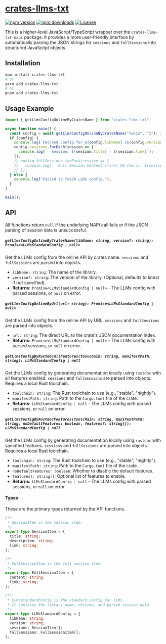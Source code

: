 # [crates-llms-txt](https://www.npmjs.com/package/crates-llms-txt)

[![npm version][npm-version-src]][npm-version-href]
[![npm downloads][npm-downloads-src]][npm-downloads-href]
[![License][license-src]][license-href]

This is a higher-level JavaScript/TypeScript wrapper over the `crates-llms-txt-napi` package. It provides a more user-friendly interface by automatically parsing the JSON strings for `sessions` and `fullSessions` into structured JavaScript objects.

## **Installation**

```bash
npm install crates-llms-txt
# or
yarn add crates-llms-txt
# or
pnpm add crates-llms-txt
```

## **Usage Example**

```typescript
import { getLlmsConfigOnlineByCratesName } from "crates-llms-txt";

async function main() {
  const config = await getLlmsConfigOnlineByCratesName("tokio", "1"); // Example: Get latest 1.x for tokio
  if (config) {
    console.log(`Fetched config for ${config.libName} v${config.version}`);
    config.sessions.forEach(session => {
      console.log(`  Session: ${session.title} - ${session.link}`);
    });
    // config.fullSessions.forEach(session => {
    //   console.log(`  Full Session Content (first 50 chars): ${session.content.substring(0, 50)}...`);
    // });
  } else {
    console.log("Failed to fetch LLMs config.");
  }
}

main();
```

## API

All functions return `null` if the underlying NAPI call fails or if the JSON parsing of session data is unsuccessful.

##### `getLlmsConfigOnlineByCratesName(libName: string, version?: string): Promise<LLMsStandardConfig | null>`

Get the LLMs config from the online API by crates name. `sessions` and `fullSessions` are parsed into objects.

-   `libName: string`: The name of the library.
-   `version?: string`: The version of the library. (Optional, defaults to latest if not specified).
-   **Returns:** `Promise<LLMsStandardConfig | null>` - The LLMs config with parsed sessions, or `null` on error.

##### `getLlmsConfigOnlineByUrl(url: string): Promise<LLMsStandardConfig | null>`

Get the LLMs config from the online API by URL. `sessions` and `fullSessions` are parsed into objects.

-   `url: string`: The direct URL to the crate's JSON documentation index.
-   **Returns:** `Promise<LLMsStandardConfig | null>` - The LLMs config with parsed sessions, or `null` on error.

##### `getLlmsConfigByRustdocAllFeatures(toolchain: string, manifestPath: string): LLMsStandardConfig | null`

Get the LLMs config by generating documentation locally using `rustdoc` with all features enabled. `sessions` and `fullSessions` are parsed into objects. Requires a local Rust toolchain.

-   `toolchain: string`: The Rust toolchain to use (e.g., "stable", "nightly").
-   `manifestPath: string`: Path to the `Cargo.toml` file of the crate.
-   **Returns:** `LLMsStandardConfig | null` - The LLMs config with parsed sessions, or `null` on error.

##### `getLlmsConfigByRustdocFeatures(toolchain: string, manifestPath: string, noDefaultFeatures: boolean, features?: string[]): LLMsStandardConfig | null`

Get the LLMs config by generating documentation locally using `rustdoc` with specified features. `sessions` and `fullSessions` are parsed into objects. Requires a local Rust toolchain.

-   `toolchain: string`: The Rust toolchain to use (e.g., "stable", "nightly").
-   `manifestPath: string`: Path to the `Cargo.toml` file of the crate.
-   `noDefaultFeatures: boolean`: Whether to disable the default features.
-   `features?: string[]`: Optional list of features to enable.
-   **Returns:** `LLMsStandardConfig | null` - The LLMs config with parsed sessions, or `null` on error.

#### Types

These are the primary types returned by the API functions.

```typescript
/**
 * SessionItem is the session item.
 */
export type SessionItem = {
  title: string;
  description: string;
  link: string;
};

/**
 * FullSessionItem is the full session item.
 */
export type FullSessionItem = {
  content: string;
  link: string;
};

/**
 * LLMsStandardConfig is the standard config for LLMs.
 * It contains the library name, version, and parsed session data.
 */
export type LLMsStandardConfig = {
  libName: string;
  version: string;
  sessions: SessionItem[];
  fullSessions: FullSessionItem[];
};
```

<!-- Badges -->

[npm-version-src]: https://img.shields.io/npm/v/crates-llms-txt?style=flat&colorA=080f12&colorB=1fa669
[npm-version-href]: https://npmjs.com/package/crates-llms-txt
[npm-downloads-src]: https://img.shields.io/npm/dm/crates-llms-txt?style=flat&colorA=080f12&colorB=1fa669
[npm-downloads-href]: https://npmjs.com/package/crates-llms-txt
[license-src]: https://img.shields.io/github/license/kingsword09/crates_llms_txt.svg?style=flat&colorA=080f12&colorB=1fa669
[license-href]: https://github.com/kingsword09/crates_llms_txt/blob/main/LICENSE

